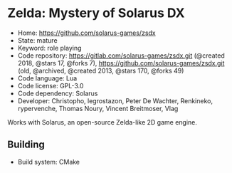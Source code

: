 # Zelda: Mystery of Solarus DX

- Home: https://github.com/solarus-games/zsdx
- State: mature
- Keyword: role playing
- Code repository: https://gitlab.com/solarus-games/zsdx.git (@created 2018, @stars 17, @forks 7), https://github.com/solarus-games/zsdx.git (old, @archived, @created 2013, @stars 170, @forks 49)
- Code language: Lua
- Code license: GPL-3.0
- Code dependency: Solarus
- Developer: Christopho, legrostazon, Peter De Wachter, Renkineko, rypervenche, Thomas Noury, Vincent Breitmoser, Vlag

Works with Solarus, an open-source Zelda-like 2D game engine.

## Building

- Build system: CMake
